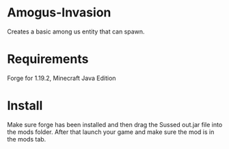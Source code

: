 # Amogus-Invasion
Creates a basic among us entity that can spawn.
# Requirements
Forge for 1.19.2,
Minecraft Java Edition
# Install
Make sure forge has been installed and then drag the Sussed out.jar file into the mods folder. 
After that launch your game and make sure the mod is in the mods tab.
